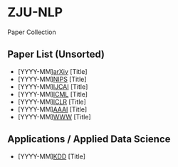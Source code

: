 # ZJU-NLP
Paper Collection

## Paper List (Unsorted)
* [YYYY-MM][arXiv](http) [Title]
* [YYYY-MM][NIPS](http)  [Title]
* [YYYY-MM][IJCAI](http) [Title]
* [YYYY-MM][ICML](http)  [Title]
* [YYYY-MM][ICLR](http)  [Title]
* [YYYY-MM][AAAI](http)  [Title]
* [YYYY-MM][WWW](http)   [Title]


## Applications / Applied Data Science
* [YYYY-MM][KDD](http)  [Title]

